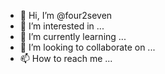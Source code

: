 - 👋 Hi, I’m @four2seven
- 👀 I’m interested in ...
- 🌱 I’m currently learning ...
- 💞️ I’m looking to collaborate on ...
- 📫 How to reach me ...

<!---
four2seven/four2seven is a ✨ special ✨ repository because its `README.md` (this file) appears on your GitHub profile.
You can click the Preview link to take a look at your changes.
--->
